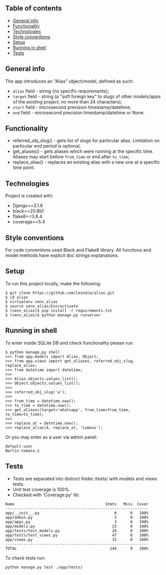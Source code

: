 ## Table of contents
* [General info](#general-info)
* [Functionality](#functionality)
* [Technologies](#technologies)
* [Style conventions](#style-conventions)
* [Setup](#setup)
* [Running in shell](#running-in-shell)
* [Tests](#tests)

## General info
The app introduces an "Alias" object/model, defined as such:
- ``alias`` field - string (no specific requirements);
- ``target`` field - string (a "soft foreign key" to slugs of other models/apps 
    of the existing project; no more than 24 characters);
- ``start`` field - microsecond precision timestamp/datetime;
- ``end`` field - microsecond precision timestamp/datetime or None.


## Functionality
- referred_obj_slug() - gets list of slugs for particular alias.
        Limitation on particular end period is optional;
- get_aliases() - gets aliases which were running at the specific time.
        Aliases may start before ``from_time`` or end after ``to_time``;
- replace_alias() - replaces an existing alias with a new one
        at a specific time point.


## Technologies
Project is created with:
* Django==3.1.6
* black==20.8b1
* flake8==3.8.4
* coverage==5.4


## Style conventions
For code conventions used Black and Flake8 library. 
All functions and model methods have explicit doc strings explanations.


## Setup
To run this project locally, make the following:

```
$ git clone https://github.com/lesnata/alias.git
$ cd alias
$ virtualenv venv_alias
$ source venv_alias/bin/activate
$ (venv_alias)$ pip install -r requirements.txt
$ (venv_alias)$ python manage.py runserver
```

## Running in shell
To enter inside SQLite DB and check functionality please run:
```
$ python manage.py shell
>>> from app.models import Alias, Object;
>>> from app.views import get_aliases, referred_obj_slug, replace_alias;
>>> from datetime import datetime;
>>> 
>>> Alias.objects.values_list();
>>> Object.objects.values_list();
>>> 
>>> referred_obj_slug('a');
>>> 
>>> from_time = datetime.now();
>>> to_time = datetime.now();
>>> get_aliases(target='whatsapp', from_time=from_time, to_time=to_time);
>>> 
>>> replace_at = datetime.now();
>>> replace_alias(4, replace_at, 'Lumous');
```
Or you may enter as a user via admin panel:
```
default-user
Berlin-tomato-2
```

## Tests
* Tests are separated into distinct folder /tests/ with models and views tests. 
* Unit test coverage is 100%. 
* Checked with 'Coverage.py' lib:

```
Name                                        Stmts   Miss  Cover
---------------------------------------------------------------
app/__init__.py                                 0      0   100%
app/admin.py                                    3      0   100%
app/apps.py                                     3      0   100%
app/models.py                                  23      0   100%
app/tests/test_models.py                       24      0   100%
app/tests/test_views.py                        47      0   100%
app/views.py                                   33      0   100%
---------------------------------------------------------------
TOTAL                                         144      0   100%

```

To check tests run: 
```
python manage.py test ./app/tests/
```

